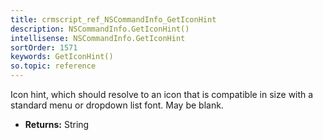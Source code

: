 ```yaml
---
title: crmscript_ref_NSCommandInfo_GetIconHint
description: NSCommandInfo.GetIconHint()
intellisense: NSCommandInfo.GetIconHint
sortOrder: 1571
keywords: GetIconHint()
so.topic: reference
---
```



Icon hint, which should resolve to an icon that is compatible in size with a standard menu or dropdown list font. May be blank.



* **Returns:** String



